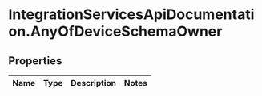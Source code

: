 # IntegrationServicesApiDocumentation.AnyOfDeviceSchemaOwner

## Properties
Name | Type | Description | Notes
------------ | ------------- | ------------- | -------------
